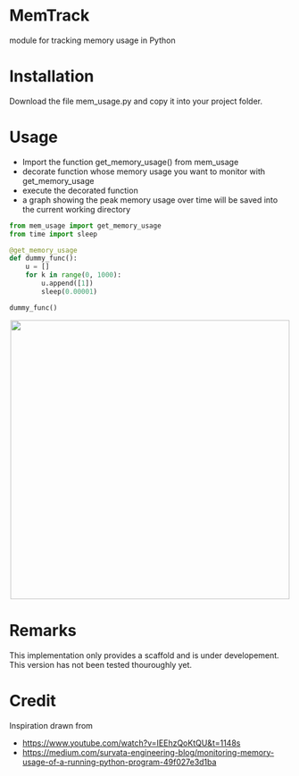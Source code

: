 # MemTrack
module for tracking memory usage in Python

# Installation
Download the file mem_usage.py and copy it into your project folder.

# Usage
- Import the function get_memory_usage() from mem_usage
- decorate function whose memory usage you want to monitor with get_memory_usage
- execute the decorated function
- a graph showing the peak memory usage over time will be saved into the current working directory

```python
from mem_usage import get_memory_usage
from time import sleep

@get_memory_usage
def dummy_func():
    u = []
    for k in range(0, 1000):
        u.append([1])
        sleep(0.00001)

dummy_func()
```
 <p align="center">
  <img src="https://user-images.githubusercontent.com/43107602/76205699-11b54780-61fb-11ea-9a80-aab52f152e58.png"  width="500">
 </p>
 
 # Remarks
 This implementation only provides a scaffold and is under developement.
 This version has not been tested thouroughly yet.
 
 # Credit
 Inspiration drawn from 
 - https://www.youtube.com/watch?v=IEEhzQoKtQU&t=1148s
 - https://medium.com/survata-engineering-blog/monitoring-memory-usage-of-a-running-python-program-49f027e3d1ba
